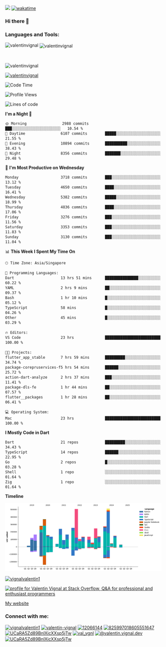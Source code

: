 
![](https://komarev.com/ghpvc/?username=valentinvignal&label=Profile%20views&color=0e75b6&style=flat)
[![wakatime](https://wakatime.com/badge/user/a700230c-ba51-4378-8fbc-fbcb542401ed.svg)](https://wakatime.com/@a700230c-ba51-4378-8fbc-fbcb542401ed)

### Hi there 👋

<h3 align="left">Languages and Tools:</h3>


<p><img align="left" src="https://github-readme-stats.vercel.app/api?username=ValentinVignal&count_private=true&show_icons=true&theme=dark" alt="valentinvignal" /></p>

<p>&nbsp;<img align="center" src="https://github-readme-stats.vercel.app/api/top-langs/?username=ValentinVignal&hide=jupyter%20notebook&layout=compact&theme=dark" alt="valentinvignal" /></p>

<br/>

<p><img align="center" src="https://github-readme-streak-stats.herokuapp.com/?user=valentinvignal&theme=dark" alt="valentinvignal" /></p>


<p align="left"> <a href="https://github.com/ryo-ma/github-profile-trophy"><img src="https://github-profile-trophy.vercel.app/?username=valentinvignal&theme=darkhub" alt="valentinvignal" /></a> </p>

<!--START_SECTION:waka-->
![Code Time](http://img.shields.io/badge/Code%20Time-3%2C164%20hrs%2044%20mins-blue)

![Profile Views](http://img.shields.io/badge/Profile%20Views-0-blue)

![Lines of code](https://img.shields.io/badge/From%20Hello%20World%20I%27ve%20Written-4.3%20million%20lines%20of%20code-blue)

**I'm a Night 🦉** 

```text
🌞 Morning                2988 commits        ███░░░░░░░░░░░░░░░░░░░░░░   10.54 % 
🌆 Daytime                6107 commits        █████░░░░░░░░░░░░░░░░░░░░   21.55 % 
🌃 Evening                10894 commits       ██████████░░░░░░░░░░░░░░░   38.43 % 
🌙 Night                  8356 commits        ███████░░░░░░░░░░░░░░░░░░   29.48 % 
```
📅 **I'm Most Productive on Wednesday** 

```text
Monday                   3718 commits        ███░░░░░░░░░░░░░░░░░░░░░░   13.12 % 
Tuesday                  4650 commits        ████░░░░░░░░░░░░░░░░░░░░░   16.41 % 
Wednesday                5382 commits        █████░░░░░░░░░░░░░░░░░░░░   18.99 % 
Thursday                 4836 commits        ████░░░░░░░░░░░░░░░░░░░░░   17.06 % 
Friday                   3276 commits        ███░░░░░░░░░░░░░░░░░░░░░░   11.56 % 
Saturday                 3353 commits        ███░░░░░░░░░░░░░░░░░░░░░░   11.83 % 
Sunday                   3130 commits        ███░░░░░░░░░░░░░░░░░░░░░░   11.04 % 
```


📊 **This Week I Spent My Time On** 

```text
🕑︎ Time Zone: Asia/Singapore

💬 Programming Languages: 
Dart                     13 hrs 51 mins      ███████████████░░░░░░░░░░   60.22 % 
YAML                     2 hrs 9 mins        ██░░░░░░░░░░░░░░░░░░░░░░░   09.37 % 
Bash                     1 hr 10 mins        █░░░░░░░░░░░░░░░░░░░░░░░░   05.12 % 
TypeScript               58 mins             █░░░░░░░░░░░░░░░░░░░░░░░░   04.26 % 
Other                    45 mins             █░░░░░░░░░░░░░░░░░░░░░░░░   03.29 % 

🔥 Editors: 
VS Code                  23 hrs              █████████████████████████   100.00 % 

🐱‍💻 Projects: 
flutter_app_stable       7 hrs 59 mins       █████████░░░░░░░░░░░░░░░░   34.74 % 
package-corepruservices-f5 hrs 54 mins       ██████░░░░░░░░░░░░░░░░░░░   25.72 % 
action-dart-analyze      2 hrs 37 mins       ███░░░░░░░░░░░░░░░░░░░░░░   11.41 % 
package-dls-fe           1 hr 44 mins        ██░░░░░░░░░░░░░░░░░░░░░░░   07.57 % 
flutter__packages        1 hr 28 mins        ██░░░░░░░░░░░░░░░░░░░░░░░   06.41 % 

💻 Operating System: 
Mac                      23 hrs              █████████████████████████   100.00 % 
```

**I Mostly Code in Dart** 

```text
Dart                     21 repos            █████████░░░░░░░░░░░░░░░░   34.43 % 
TypeScript               14 repos            ██████░░░░░░░░░░░░░░░░░░░   22.95 % 
Go                       2 repos             █░░░░░░░░░░░░░░░░░░░░░░░░   03.28 % 
Shell                    1 repo              ░░░░░░░░░░░░░░░░░░░░░░░░░   01.64 % 
Zig                      1 repo              ░░░░░░░░░░░░░░░░░░░░░░░░░   01.64 % 
```



**Timeline**

![Lines of Code chart](https://raw.githubusercontent.com/ValentinVignal/ValentinVignal/main/assets/bar_graph.png)


<!--END_SECTION:waka-->

<p align="left"> <a href="https://twitter.com/vignalvalentin1" target="blank"><img src="https://img.shields.io/twitter/follow/vignalvalentin1?logo=twitter" alt="vignalvalentin1" /></a> </p>

<a href="https://stackoverflow.com/users/12066144/valentin-vignal"><img src="https://stackexchange.com/users/flair/16694563.png?theme=dark" width="208" height="58" alt="profile for Valentin Vignal at Stack Overflow, Q&amp;A for professional and enthusiast programmers" title="profile for Valentin Vignal at Stack Overflow, Q&amp;A for professional and enthusiast programmers"></a>

[My website](https://valentinvignal.github.io/portfolio/)

<h3 align="left">Connect with me:</h3>
<p align="left">
<a href="https://twitter.com/vignalvalentin1" target="blank"><img align="center" src="https://raw.githubusercontent.com/rahuldkjain/github-profile-readme-generator/master/src/images/icons/Social/twitter.svg" alt="vignalvalentin1" height="30" width="40" /></a>
<a href="https://linkedin.com/in/valentin-vignal" target="blank"><img align="center" src="https://raw.githubusercontent.com/rahuldkjain/github-profile-readme-generator/master/src/images/icons/Social/linked-in-alt.svg" alt="valentin-vignal" height="30" width="40" /></a>
<a href="https://stackoverflow.com/users/12066144" target="blank"><img align="center" src="https://raw.githubusercontent.com/rahuldkjain/github-profile-readme-generator/master/src/images/icons/Social/stack-overflow.svg" alt="12066144" height="30" width="40" /></a>
<a href="https://discordapp.com/users/825997018605551647" target="blank"><img align="center" src="https://raw.githubusercontent.com/rahuldkjain/github-profile-readme-generator/master/src/images/icons/Social/discord.svg" alt="825997018605551647" height="30" width="40" /></a>
<a href="https://www.reddit.com/user/ValentinVignal" target="blank"><img align="center" src="https://raw.githubusercontent.com/rahuldkjain/github-profile-readme-generator/master/src/images/icons/Social/reddit.svg" alt="UCaRA5Zd89BnlXicXXsp5jTw" height="30" width="40" /></a>
<a href="https://instagram.com/valentin_vignal" target="blank"><img align="center" src="https://raw.githubusercontent.com/rahuldkjain/github-profile-readme-generator/master/src/images/icons/Social/instagram.svg" alt="val_vgnl" height="30" width="40" /></a>
<a href="https://medium.com/@valentin.vignal.dev" target="blank"><img align="center" src="https://raw.githubusercontent.com/rahuldkjain/github-profile-readme-generator/master/src/images/icons/Social/medium.svg" alt="@valentin.vignal.dev" height="30" width="40" /></a>
<a href="https://www.youtube.com/channel/UCaRA5Zd89BnlXicXXsp5jTw" target="blank"><img align="center" src="https://raw.githubusercontent.com/rahuldkjain/github-profile-readme-generator/master/src/images/icons/Social/youtube.svg" alt="UCaRA5Zd89BnlXicXXsp5jTw" height="30" width="40" /></a>
</p>


